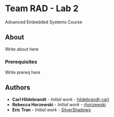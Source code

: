 # Team RAD - Lab 2

Advanced Embedded Systems Course

## About

Write about here

### Prerequisites

Write prereq here

## Authors

* **Carl Hildebrandt** - *Initial work* - [hildebrandt-carl](https://github.com/hildebrandt-carl)
* **Rebecca Horzewski** - *Initial work* - [rhorzewski](https://github.com/rhorzewski)
* **Eric Tran** - *Initial work* - [SilverShadowx](https://github.com/SilverShadowx)


